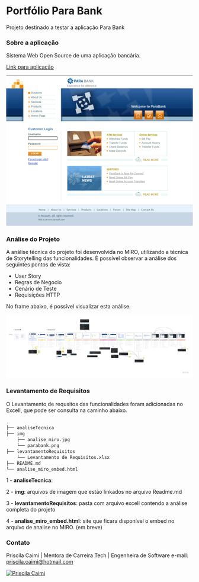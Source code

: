 # Portfólio Para Bank

Projeto destinado a testar a aplicação Para Bank

### Sobre a aplicação
Sistema Web Open Source de uma aplicação bancária. 

[Link para aplicação](https://parabank.parasoft.com/parabank/index.htm)

![Home Parabank](img/parabank.png)

### Análise do Projeto

A análise técnica do projeto foi desenvolvida no MIRO, utilizando a técnica de Storytelling das funcionalidades. 
É possível observar a análise dos seguintes pontos de vista: 

- User Story
- Regras de Negocio
- Cenário de Teste
- Requisições HTTP

No frame abaixo, é possível visualizar esta análise.


[![Veja a análise no MIRO](img/analise_miro.jpg)](analise_miro_embed.html)


### Levantamento de Requisitos

O Levantamento de requsitos das funcionalidades foram adicionadas no Excell, que pode ser consulta na caminho abaixo. 

```
.
├── analiseTecnica
├── img
    ├── analise_miro.jpg
    └── parabank.png
├── levantamentoRequisitos
    └── Levantamento de Requisitos.xlsx
├── README.md
└── analise_miro_embed.html

```

1 - **analiseTecnica**: 

2 - **img**: arquivos de imagem que estão linkados no arquivo Readme.md

3 - **levantamentoRequisitos**: pasta com arquivo excell contendo a análise completa do projeto

4 - **analise_miro_embed.html**: site que ficara disponível o embed no arquivo de analise no MIRO. (em breve)


### Contato

Priscila Caimi | Mentora de Carreira Tech | Engenheira de Software
e-mail: priscila.caimi@hotmail.com

[![Priscila Caimi](https://avatars.githubusercontent.com/u/123993547?v=4&s=100)](https://github.com/pricaimiTech)
